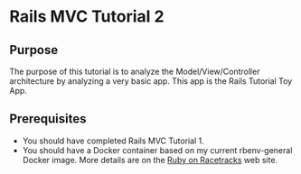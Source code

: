 # Rails MVC Tutorial 2

## Purpose
The purpose of this tutorial is to analyze the Model/View/Controller architecture by analyzing a very basic app. This app is the Rails Tutorial Toy App.

## Prerequisites
* You should have completed Rails MVC Tutorial 1.
* You should have a Docker container based on my current rbenv-general Docker image.  More details are on the [Ruby on Racetracks](http://www.rubyonracetracks.com) web site.
